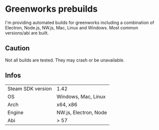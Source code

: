 # Greenworks prebuilds

I'm providing automated builds for greenworks including a combination of Electron, Node.js, NW.js, Mac, Linux and Windows.
Most common versions/abi are built.

## Caution
Not all builds are tested. They may crash or be unavailable.

## Infos
| | |
| - | - |
| Steam SDK version | 1.42 |
| OS | Windows, Mac, Linux |
| Arch | x64, x86 |
| Engine | NW.js, Electron, Node |
| Abi | > 57 |


